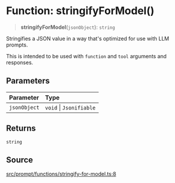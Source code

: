 # Function: stringifyForModel()

> **stringifyForModel**(`jsonObject`): `string`

Stringifies a JSON value in a way that's optimized for use with LLM prompts.

This is intended to be used with `function` and `tool` arguments and responses.

## Parameters

| Parameter | Type |
| :------ | :------ |
| `jsonObject` | `void` \| `Jsonifiable` |

## Returns

`string`

## Source

[src/prompt/functions/stringify-for-model.ts:8](https://github.com/dexaai/llm-tools/blob/f300435/src/prompt/functions/stringify-for-model.ts#L8)
